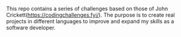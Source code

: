 This repo contains a series of challenges based on those of John Crickett(https://codingchallenges.fyi/). The purpose is to create real projects in different languages to improve and expand my skills as a software developer.
